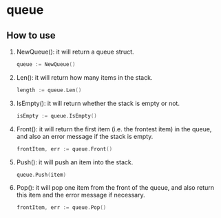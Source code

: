 # queue

## How to use

1. NewQueue(): it will return a queue struct.

    ```go
    queue := NewQueue()
    ```

2. Len(): it will return how many items in the stack.

    ```go
    length := queue.Len()
    ```

3. IsEmpty(): it will return whether the stack is empty or not.

    ```go
    isEmpty := queue.IsEmpty()
    ```

4. Front(): it will return the first item (i.e. the frontest item) in the queue, and also an error message if the stack is empty.

    ```go
    frontItem, err := queue.Front()
    ```

5. Push(): it will push an item into the stack.

    ```go
    queue.Push(item)
    ```

6. Pop(): it will pop one item from the front of the queue, and also return this item and the error message if necessary.

    ```go
    frontItem, err := queue.Pop()
    ```
